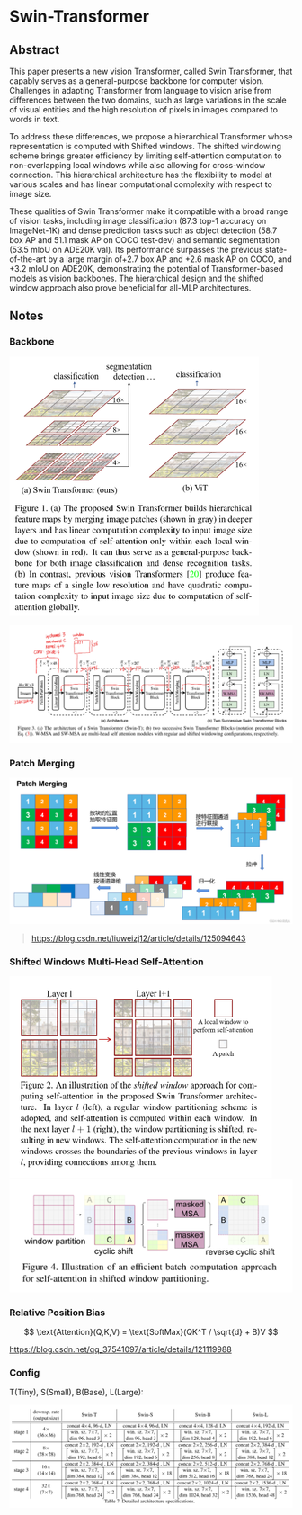 # Swin-Transformer

## Abstract

This paper presents a new vision Transformer, called Swin Transformer, that capably serves as a general-purpose backbone for computer vision. Challenges in adapting Transformer from language to vision arise from differences between the two domains, such as large variations in the scale of visual entities and the high resolution of pixels in images compared to words in text.

To address these differences, we propose a hierarchical Transformer whose representation is computed with Shifted windows. The shifted windowing scheme brings greater efficiency by limiting self-attention computation to non-overlapping local windows while also allowing for cross-window connection. This hierarchical architecture has the flexibility to model at various scales and has linear computational complexity with respect to image size. 

These qualities of Swin Transformer make it compatible with a broad range of vision tasks, including image classification (87.3 top-1 accuracy on ImageNet-1K) and dense prediction tasks such as object detection (58.7 box AP and 51.1 mask AP on COCO test-dev) and semantic segmentation (53.5 mIoU on ADE20K val). Its performance surpasses the previous state-of-the-art by a large margin of+2.7 box AP and +2.6 mask AP on COCO, and +3.2 mIoU on ADE20K, demonstrating the potential of Transformer-based models as vision backbones. The hierarchical design and the shifted window approach also prove beneficial for all-MLP architectures.

## Notes

### Backbone

<img src="swin-trans01.png" style="zoom:50%;" />

![](swin-trans02.jpg)

### Patch Merging

![](Patch-Merging.png)
> https://blog.csdn.net/liuweizj12/article/details/125094643

### Shifted Windows Multi-Head Self-Attention

<img src="SW-MSA.png" style="zoom: 50%;" />

<img src="compute-SW-MSA.png" style="zoom:50%;" />

### Relative Position Bias

$$
\text{Attention}(Q,K,V) = \text{SoftMax}(QK^T / \sqrt{d} + B)V
$$

https://blog.csdn.net/qq_37541097/article/details/121119988

### Config

T(Tiny), S(Small), B(Base), L(Large):

![](swin-config.png)
